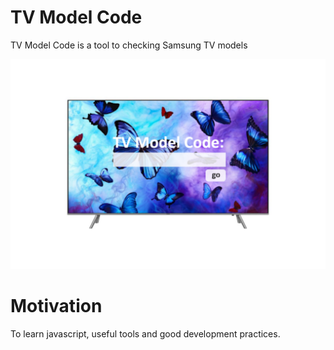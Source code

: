# TV Model Code
TV Model Code is a tool to checking Samsung TV models

![Application's logo](img/ink.png)

# Motivation
To learn javascript, useful tools and good development practices.